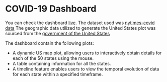 # COVID-19 Dashboard
You can check the dashboard [live](https://covid-geodata-dashboard.streamlit.app/).
The dataset used was [nytimes-covid data](https://github.com/nytimes/covid-19-data/blob/master/us-states.csv)
The geographic data utilized to generate the United States plot was sourced from the [government of the United States](https://www.census.gov/data/datasets/time-series/demo/popest/2020s-national-total.html)

The dashboard contain the following plots:

- A dynamic US map plot, allowing users to interactively obtain details for each of the 50 states using the mouse.
- A table containing information for all the states.
- A timeline feature enables users to view the temporal evolution of data for each state within a specified timeframe.
